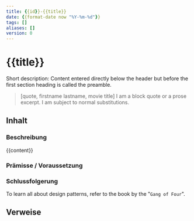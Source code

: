 ```yaml
---
title: {{id}}-{{title}}
date: {{format-date now "%Y-%m-%d"}}
tags: []
aliases: []
version: 0
---
```

# {{title}}

Short description: Content entered directly below the header but before the first section heading is called the preamble.

> [quote, firstname lastname, movie title]
> I am a block quote or a prose excerpt.
> I am subject to normal substitutions.

## Inhalt
### Beschreibung
{{content}}

### Prämisse / Voraussetzung
### Schlussfolgerung

To learn all about design patterns, refer to the book by the "`Gang of Four`".

## Verweise
